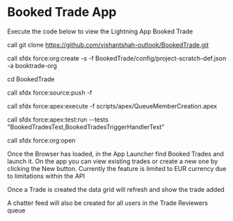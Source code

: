 # Booked Trade App

Execute the code below to view the Lightning App Booked Trade

call git clone https://github.com/vishantshah-outlook/BookedTrade.git

call sfdx force:org:create -s -f BookedTrade/config/project-scratch-def.json -a booktrade-org

cd BookedTrade

call sfdx force:source:push -f

call sfdx force:apex:execute -f scripts/apex/QueueMemberCreation.apex

call sfdx force:apex:test:run --tests "BookedTradesTest,BookedTradesTriggerHandlerTest"

call sfdx force:org:open

Once the Browser has loaded, in the App Launcher find Booked Trades and launch it. On the app you can view existing trades or create a new one by clicking the New button. Currently the feature is limited to EUR currency due to limitations within the API

Once a Trade is created the data grid will refresh and show the trade added

A chatter feed will also be created for all users in the Trade Reviewers queue
